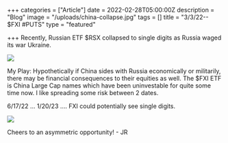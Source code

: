 +++
categories = ["Article"]
date = 2022-02-28T05:00:00Z
description = "Blog"
image = "/uploads/china-collapse.jpg"
tags = []
title = "3/3/22-- $FXI #PUTS"
type = "featured"

+++
Recently, Russian ETF $RSX collapsed to single digits as Russia waged its war Ukraine.

![](/uploads/screen-shot-2022-03-03-at-12-38-20-pm.png)

My Play: Hypothetically if China sides with Russia economically or militarily, there may be financial consequences to their equities as well. The $FXI ETF is China Large Cap names which have been uninvestable for quite some time now. I like spreading some risk between 2 dates.

6/17/22 ... 1/20/23 .... FXI could potentially see single digits.

![](/uploads/screen-shot-2022-03-03-at-12-37-11-pm.png)

Cheers to an asymmetric opportunity! - JR